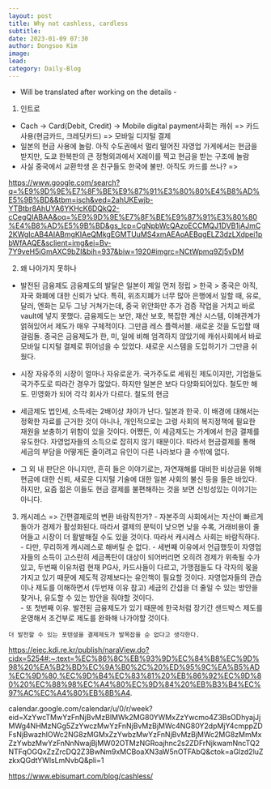 ```yaml
---
layout: post
title: Why not cashless, cardless
subtitle:
date: 2023-01-09 07:30
author: Dongsoo Kim
image:
lead:
category: Daily-Blog
---
```



- Will be translated after working on the details -

1. 인트로
 - Cach -> Card(Debit, Credit) -> Mobile digital payment사회는 캐쉬 => 카드사용(현금카드, 크레딧카드) => 모바일 디지털 결제
 - 일본의 현금 사용에 놀람. 아직 수도권에서 멀리 떨어진 자영업 가게에서는 현금을 받지만, 도쿄 한복판의 큰 정형외과에서 X레이를 찍고 현금을 받는 구조에 놀람
 - 사실 중국에서 교환학생 온 친구들도 한국에 불만. 아직도 카드를 쓰나? => 

 https://www.google.com/search?q=%E9%9D%9E%E7%8F%BE%E9%87%91%E3%80%80%E4%B8%AD%E5%9B%BD&&tbm=isch&ved=2ahUKEwjb-YTBtbr8AhUYA6YKHcK6DQkQ2-cCegQIABAA&oq=%E9%9D%9E%E7%8F%BE%E9%87%91%E3%80%80%E4%B8%AD%E5%9B%BD&gs_lcp=CgNpbWcQAzoECCMQJ1DVB1jAJmC2KWgIcAB4AIABmgKIAeQMkgEGMTUuMS4xmAEAoAEBqgELZ3dzLXdpei1pbWfAAQE&sclient=img&ei=Bv-7Y9veH5iGmAXC9bZI&bih=937&biw=1920#imgrc=NCtWpmq9Zj5vDM

2. 왜 나아가지 못하나
 - 발전된 금융제도
  금융제도의 발달은 일본이 제일 먼저 정립 > 한국 > 중국은 아직, 자국 화폐에 대한 신뢰가 낮다.
  특히, 위조지폐가 너무 많아 은행에서 일할 때, 유로, 달러, 엔화는 모두 그냥 거쳐가는데, 중국 위안화만 추가 검증 작업을 거치고 바로 vault에 넣지 못했다. 
  금융제도는 보안, 재산 보호, 복잡한 계산 시스템, 이해관계가 얽혀있어서 제도가 매우 구체적이다. 그만큼 레스 플렉서블. 새로운 것을 도입할 때 걸림돌. 중국은 금융제도가 한, 미, 일에 비해 엄격하지 않았기에 캐쉬사회에서 바로 모바일 디지털 결제로 뛰어넘을 수 있었다. 새로운 시스템을 도입하기가 그만큼 쉬웠다. 

 - 시장 자유주의
  시장이 얼마나 자유로운가. 국가주도로 세워진 제도이지만, 기업들도 국가주도로 따라간 경우가 많았다. 하지만 일본은 보다 다양화되어있다. 철도만 해도. 민영화가 되어 각각 회사가 다르다. 철도의 현금

 - 세금제도
  법인세, 소득세는 2배이상 차이가 난다. 일본과 한국. 이 배경에 대해서는 정확한 자료를 근거한 것이 아니나, 개인적으로는 고령 사회의 복지정책에 필요한 재원을 보충하기 위함이 있을 것이다. 어쨌든, 이 세금제도는 가게에서 현금 결제를 유도한다. 자영업자들의 소득으로 잡히지 않기 때문이다. 따라서 현금결제를 통해 세금의 부담을 어떻게든 줄이려고 유인이 다른 나라보다 클 수밖에 없다. 

  - 그 외
  내 판단은 아니지만, 흔히 들은 이야기로는, 자연재해를 대비한 비상금을 위해 현금에 대한 신뢰, 새로운 디지털 기술에 대한 일본 사회의 불신 등을 들은 바있다. 하지만, 요즘 젊은 이들도 현금 결제를 불편해하는 것을 보면 신빙성있는 이야기는 아니다.


  3. 캐시레스 => 간편결제로의 변환 바람직한가?
    - 자본주의 사회에서는 자산이 빠르게 돌아가 경제가 활성화된다. 따라서 결제의 문턱이 낮으면 낮을 수록, 거래비용이 줄어들고 시장이 더 활발해질 수도 있을 것이다. 따라서 캐시레스 사회는 바람직하다.
    - 다만, 무리하게 캐시레스로 해버릴 순 없다.
    - 세번째 이유에서 언급했듯이 자영업자들의 소득이 고스란히 세금폭탄이 대상이 되어버리면 오히려 경제가 위축될 수가 있고, 두번째 이유처럼 현재 PG사, 카드사들이 다르고, 가맹점들도 다 각자의 몫을 가지고 있기 때문에 제도적 강제보다는 유인책이 필요할 것이다. 자영업자들의 관습이나 제도를 이해하면서 (두번재 이유 참고) 세금의 간섭을 더 줄일 수 있는 방안을 찾거나, 유도할 수 있는 방안을 줘야할 것이다.    
    - 또 첫번째 이유. 발전된 금융제도가 있기 때문에 한국처럼 장기간 샌드박스 제도를 운영해서 조건부로 제도를 완화해 나가야할 것이다.


    더 발전할 수 있는 포텐셜을 결제제도가 발목잡을 순 없다고 생각한다.



  https://eiec.kdi.re.kr/publish/naraView.do?cidx=5254#:~:text=%EC%86%8C%EB%93%9D%EC%84%B8%EC%9D%98%20%EA%B2%BD%EC%9A%B0%2C%20%ED%95%9C%EA%B5%AD%EC%9D%80,%EC%9D%B4%EC%83%81%20%EB%86%92%EC%9D%80%20%EC%88%98%EC%A4%80%EC%9D%84%20%EB%B3%B4%EC%97%AC%EC%A4%80%EB%8B%A4.


  calendar.google.com/calendar/u/0/r/week?eid=XzYwcTMwYzFnNjBvMzBlMWk2MG80YWMxZzYwcmo4Z3BsODhyajJjMWg4NHMzNGg5ZzYwczMwYzFnNjBvMzBjMWc4NG80Y2dpMjY4cmppZDFsNjBwazhlOWc2NG8zMGMxZzYwbzMwYzFnNjBvMzBjMWc2MG8zMmMxZzYwbzMwYzFnNnNwajBjMW02OTMzNGRoajhnc2s2ZDFrNjkwamNncTQ2NTFqOGQxZzZrcDQ2Z3BwNm9xMCBoaXN3aW5nOTFAbQ&ctok=aGlzd2luZzkxQGdtYWlsLmNvbQ&pli=1

  https://www.ebisumart.com/blog/cashless/